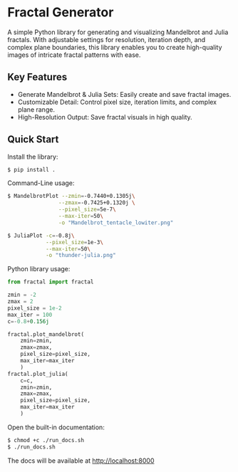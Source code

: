 # Fractal Generator

A simple Python library for generating and visualizing Mandelbrot and Julia fractals. With adjustable settings for resolution, iteration depth, and complex plane boundaries, this library enables you to create high-quality images of intricate fractal patterns with ease.

## Key Features
- Generate Mandelbrot & Julia Sets: Easily create and save fractal images.
- Customizable Detail: Control pixel size, iteration limits, and complex plane range.
- High-Resolution Output: Save fractal visuals in high quality.

## Quick Start

Install the library:
```bash
$ pip install .
```

Command-Line usage:
```bash
$ MandelbrotPlot --zmin=-0.7440+0.1305j\
                --zmax=-0.7425+0.1320j \
                --pixel_size=5e-7\
                --max-iter=50\
                -o "Mandelbrot_tentacle_lowiter.png" 
```
```bash
$ JuliaPlot -c=-0.8j\
            --pixel_size=1e-3\
            --max-iter=50\
            -o "thunder-julia.png" 
```

Python library usage:
```py
from fractal import fractal

zmin = -2
zmax = 2
pixel_size = 1e-2
max_iter = 100
c=-0.8+0.156j

fractal.plot_mandelbrot(
    zmin=zmin, 
    zmax=zmax, 
    pixel_size=pixel_size, 
    max_iter=max_iter
    )
fractal.plot_julia(
    c=c, 
    zmin=zmin, 
    zmax=zmax, 
    pixel_size=pixel_size, 
    max_iter=max_iter
    )

``` 
Open the built-in documentation:
```bash
$ chmod +c ./run_docs.sh
$ ./run_docs.sh
```
The docs will be available at [http://localhost:8000](http://localhost:8000)